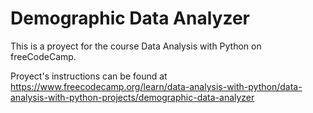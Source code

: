 # Demographic Data Analyzer

This is a proyect for the course Data Analysis with Python on freeCodeCamp.

Proyect's instructions can be found at https://www.freecodecamp.org/learn/data-analysis-with-python/data-analysis-with-python-projects/demographic-data-analyzer
